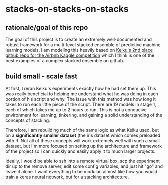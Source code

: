 # stacks-on-stacks-on-stacks


## rationale/goal of this repo


The goal of this project is to create an extremely well-documented and robust framework for a multi-level 
stacked ensemble of predictive machine learning models. I am modeling this heavily based on [Keiku's 2nd 
place github repo for the Airbnb Kaggle 
competition](https://github.com/Keiku/kaggle-airbnb-recruiting-new-user-bookings) which I think is one of 
the best examples of a complex stacked ensemble on github. 


## build small - scale fast

At first, I reran Keiku's experiments exactly how he had set them up. This was really beneficial to helping me understand what he was doing in each portion of his script and why. The issue with this method was how long it takes to run each little piece of the script. There are 19 models in stage 1, each of which takes me up to 2 hours to run. This is not a conducive environment for learning, tinkering, and gaining a solid understanding of the concepts of stacking.


Therefore, I am rebuilding much of the same logic as what Keiku used, but on a **significantly smaller dataset** (the iris dataset which comes preloaded with R. Not all of these concepts will work extremely well with such a small dataset, but I'm more focused on setting up the architecture and framework of the project so I can quickly and easily apply it to much larger projects.


Ideally, I would be able to ssh into a remote virtual box, scp the experiment dir up to the remove server, edit some config variables, and just hit "go" and leave it alone. I want everything to be modular, almost like how you would train a keras neural network, but for a stacking architecture.
